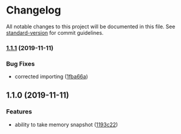 # Changelog

All notable changes to this project will be documented in this file. See [standard-version](https://github.com/conventional-changelog/standard-version) for commit guidelines.

### [1.1.1](https://github.com/gospime/memory/compare/v1.1.0...v1.1.1) (2019-11-11)


### Bug Fixes

* corrected importing ([1fba66a](https://github.com/gospime/memory/commit/1fba66a9a3758dfbd98faa716c10af36ffa1b4b4))

## 1.1.0 (2019-11-11)


### Features

* ability to take memory snapshot ([1193c22](https://github.com/gospime/memory/commit/1193c2282a45b94b413a5b60d3f6aecd8aea75bf))
